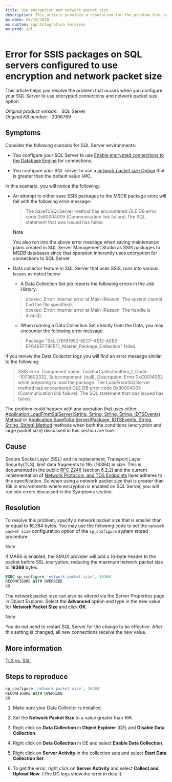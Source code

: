 ```yaml
---
title: Use encryption and network packet size
description: This article provides a resolution for the problem that occurs when you configure your SQL Server to use encrypted connections and network packet size option.
ms.date: 09/15/2020
ms.custom: sap:Integration Services
ms.prod: sql
---
```

# Error for SSIS packages on SQL servers configured to use encryption and network packet size

This article helps you resolve the problem that occurs when you configure your SQL Server to use encrypted connections and network packet size option.

_Original product version:_ &nbsp; SQL Server  
_Original KB number:_ &nbsp; 2006769

## Symptoms

Consider the following scenario for SQL Server environments:  

- You configure your SQL Server to use [Enable encrypted connections to the Database Engine](/sql/database-engine/configure-windows/enable-encrypted-connections-to-the-database-engine) for connections.

- You configure your SQL server to use a [network packet size Option](/previous-versions/sql/sql-server-2008-r2/ms187866(v=sql.105)) that is greater than the default value (4K).

In this scenario, you will notice the following:

- An attempt to either save SSIS packages to the MSDB package store will fail with the following error message:

  > The SaveToSQLServer method has encountered OLE DB error code 0x80004005 (Communication link failure).The SQL statement that was issued has failed.  

  > [!NOTE]
  > You also run into the above error message when saving maintenance plans created in SQL Server Management Studio as SSIS packages to MSDB databases since that operation inherently uses encryption for connections to SQL Server.

- Data collector feature in SQL Server that uses SSIS, runs into various issues as noted below:

  - A Data Collection Set job reports the following errors in the Job History:

  > dcexec: Error: Internal error at Main (Reason: The system cannot find the file specified).  
dcexec: Error: Internal error at Main (Reason: The handle is invalid).

  - When running a Data Collection Set directly from the Data, you may encounter the following error message:

  > Package "Set_{7B191952-8ECF-4E12-AEB2-EF646EF79FEF}_Master_Package_Collection" failed.  

If you review the Data Collector logs you will find an error message similar to the following:

> SSIS error. Component name: TaskForCollectionItem_1, Code: -1073602332, Subcomponent: (null), Description: Error 0xC0014062 while preparing to load the package. The LoadFromSQLServer method has encountered OLE DB error code 0x80004005 (Communication link failure). The SQL statement that was issued has failed.

The problem could happen with any operation that uses either [Application.LoadFromSqlServer(String, String, String, String, IDTSEvents) Method](/dotnet/api/microsoft.sqlserver.dts.runtime.application.loadfromsqlserver) or [Application.SaveToSqlServer(Package, IDTSEvents, String, String, String) Method](/dotnet/api/microsoft.sqlserver.dts.runtime.application.savetosqlserver) methods when both the conditions (encryption and large packet size) discussed in this section are true.

## Cause

Secure Socket Layer (SSL) and its replacement, Transport Layer Security(TLS), limit data fragments to 16k (16384) in size. This is documented in the public [RFC 2246](https://tools.ietf.org/html/rfc5246) (section 6.2.2) and the current implementation of [Network Protocols, and TDS Endpoints](/previous-versions/sql/sql-server-2005/ms191220(v=sql.90)) layer adheres to this specification. So when using a network packet size that is greater than 16k in environments where encryption is enabled on SQL Server, you will run into errors discussed in the Symptoms section.

## Resolution

To resolve this problem, specify a network packet size that is smaller than or equal to 16,384 bytes. You may use the following code to set the `network packet size` configuration option of the `sp_configure` system stored procedure:

> [!NOTE]
> If MARS is enabled, the SMUX provider will add a 16-byte header to the packet before SSL encryption, reducing the maximum network packet size to **16368** bytes.

```sql
EXEC sp_configure 'network packet size', 16368
RECONFIGURE WITH OVERRIDE
GO
```

The network packet size can also be altered via the Server Properties page in Object Explorer. Select the **Advanced** option and type in the new value for **Network Packet Size** and click **OK**.

> [!NOTE]
> You do not need to restart SQL Server for the change to be effective. After this setting is changed, all new connections receive the new value.

## More information

[TLS vs. SSL](/windows/win32/secauthn/tls-versus-ssl)

## Steps to reproduce

```sql
sp_configure 'network packet size', 16384
RECONFIGURE WITH OVERRIDE
GO
```

1. Make sure your Data Collector is installed.

2. Set the **Network Packet Size** to a value greater than 16K.

3. Right click on **Data Collection** in **Object Explorer** (OE) and **Disable Data Collection**.

4. Right click on **Data Collection** in OE and select **Enable Data Collection**.

5. Right click on **Server Activity** in the collection sets and select **Start Data Collection Set**.

6. To get the error, right click on **Server Activity** and select **Collect and Upload Now**. (The DC logs show the error in detail).
